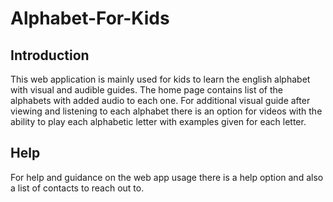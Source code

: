 # Alphabet-For-Kids
## Introduction
This web application is mainly used for kids to learn the english alphabet with visual and audible guides. The home page contains list of the alphabets with added audio to each one. For additional visual guide after viewing and listening to each alphabet there is an option for videos with the ability to play each alphabetic letter with examples given for each letter.
## Help
For help and guidance on the web app usage there is a help option and also a list of contacts to reach out to.





























